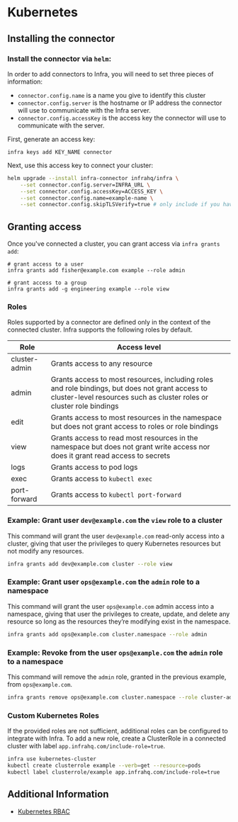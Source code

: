 # Kubernetes

## Installing the connector

### Install the connector via `helm`:

In order to add connectors to Infra, you will need to set three pieces of information:

* `connector.config.name` is a name you give to identify this cluster
* `connector.config.server` is the hostname or IP address the connector will use to communicate with the Infra server.
* `connector.config.accessKey` is the access key the connector will use to communicate with the server.

First, generate an access key:

```
infra keys add KEY_NAME connector
```

Next, use this access key to connect your cluster:

```bash
helm upgrade --install infra-connector infrahq/infra \
    --set connector.config.server=INFRA_URL \
    --set connector.config.accessKey=ACCESS_KEY \
    --set connector.config.name=example-name \
    --set connector.config.skipTLSVerify=true # only include if you have not yet configured certificates
```


## Granting access

Once you've connected a cluster, you can grant access via `infra grants add`:

```
# grant access to a user
infra grants add fisher@example.com example --role admin

# grant access to a group
infra grants add -g engineering example --role view
```

### Roles

Roles supported by a connector are defined only in the context of the connected cluster. Infra supports the following roles by default.

| Role | Access level |
| --- | --- |
| cluster-admin | Grants access to any resource |
| admin | Grants access to most resources, including roles and role bindings, but does not grant access to cluster-level resources such as cluster roles or cluster role bindings |
| edit | Grants access to most resources in the namespace but does not grant access to roles or role bindings
| view | Grants access to read most resources in the namespace but does not grant write access nor does it grant read access to secrets |
| logs | Grants access to pod logs |
| exec | Grants access to `kubectl exec` |
| port-forward | Grants access to `kubectl port-forward` |

### Example: Grant user `dev@example.com` the `view` role to a cluster

This command will grant the user `dev@example.com` read-only access into a cluster, giving that user the privileges to query Kubernetes resources but not modify any resources.

```bash
infra grants add dev@example.com cluster --role view
```

### Example: Grant user `ops@example.com` the `admin` role to a namespace

This command will grant the user `ops@example.com` admin access into a namespace, giving that user the privileges to create, update, and delete any resource so long as the resources they’re modifying exist in the namespace.

```bash
infra grants add ops@example.com cluster.namespace --role admin
```

### Example: Revoke from the user `ops@example.com` the `admin` role to a namespace

This command will remove the `admin` role, granted in the previous example, from `ops@example.com`.

```bash
infra grants remove ops@example.com cluster.namespace --role cluster-admin
```

### Custom Kubernetes Roles

If the provided roles are not sufficient, additional roles can be configured to integrate with Infra. To add a new role, create a ClusterRole in a connected cluster with label `app.infrahq.com/include-role=true`.

```bash
infra use kubernetes-cluster
kubectl create clusterrole example --verb=get --resource=pods
kubectl label clusterrole/example app.infrahq.com/include-role=true
```

## Additional Information

- [Kubernetes RBAC](https://kubernetes.io/docs/reference/access-authn-authz/rbac/)
